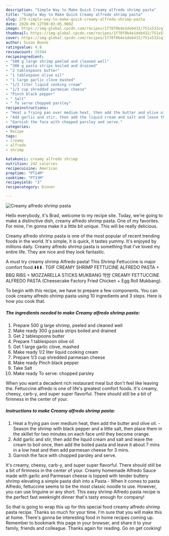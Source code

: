 ```yaml
---
description: "Simple Way to Make Quick Creamy alfredo shrimp pasta"
title: "Simple Way to Make Quick Creamy alfredo shrimp pasta"
slug: 279-simple-way-to-make-quick-creamy-alfredo-shrimp-pasta
date: 2020-09-12T00:03:05.908Z
image: https://img-global.cpcdn.com/recipes/1f70f0b4e1deb432/751x532cq70/creamy-alfredo-shrimp-pasta-recipe-main-photo.jpg
thumbnail: https://img-global.cpcdn.com/recipes/1f70f0b4e1deb432/751x532cq70/creamy-alfredo-shrimp-pasta-recipe-main-photo.jpg
cover: https://img-global.cpcdn.com/recipes/1f70f0b4e1deb432/751x532cq70/creamy-alfredo-shrimp-pasta-recipe-main-photo.jpg
author: Susan Boone
ratingvalue: 4.8
reviewcount: 15344
recipeingredient:
- "500 g large shrimp peeled and cleaned well"
- "300 g pasta strips boiled and drained"
- "2 tablespoons butter"
- "1 tablespoon olive oil"
- "1 large garlic clove mashed"
- "1/2 liter liquid cooking cream"
- "1/3 cup shredded parmesan cheese"
- "Pinch black pepper"
- " Salt"
- " To serve chopped parsley"
recipeinstructions:
- "Heat a frying pan over medium heat, then add the butter and olive oil. Season the shrimp with black pepper and a little salt, then place them in the skillet for two minutes on each face until they become orange."
- "Add garlic and stir, then add the liquid cream and salt and leave the cream to boil once, then add the boiled pasta and leave it about 7 mins in a low heat and then add parmesan cheese for 3 mins."
- "Garnish the face with chopped parsley and serve."
categories:
- Recipe
tags:
- creamy
- alfredo
- shrimp

katakunci: creamy alfredo shrimp 
nutrition: 242 calories
recipecuisine: American
preptime: "PT14M"
cooktime: "PT33M"
recipeyield: "3"
recipecategory: Dinner

---
```



![Creamy alfredo shrimp pasta](https://img-global.cpcdn.com/recipes/1f70f0b4e1deb432/751x532cq70/creamy-alfredo-shrimp-pasta-recipe-main-photo.jpg)

Hello everybody, it's Brad, welcome to my recipe site. Today, we're going to make a distinctive dish, creamy alfredo shrimp pasta. One of my favorites. For mine, I'm gonna make it a little bit unique. This will be really delicious.

Creamy alfredo shrimp pasta is one of the most popular of recent trending foods in the world. It's simple, it is quick, it tastes yummy. It's enjoyed by millions daily. Creamy alfredo shrimp pasta is something that I've loved my entire life. They are nice and they look fantastic.

A must try creamy shrimp Alfredo pasta! This Shrimp Fettuccine is major comfort food.⬇️⬇️⬇. TGIF CREAMY SHRIMP FETTUCINE ALFREDO PASTA + BBQ RIBS + MOZZARELLA STICKS MUKBANG 먹방 CREAMY FETTUCCINE ALFREDO PASTA (Cheesecake Factory Fried Chicken + Egg Roll Mukbang).


To begin with this recipe, we have to prepare a few components. You can cook creamy alfredo shrimp pasta using 10 ingredients and 3 steps. Here is how you cook that.

<!--inarticleads1-->

##### The ingredients needed to make Creamy alfredo shrimp pasta:

1. Prepare 500 g large shrimp, peeled and cleaned well
1. Make ready 300 g pasta strips boiled and drained
1. Get 2 tablespoons butter
1. Prepare 1 tablespoon olive oil
1. Get 1 large garlic clove, mashed
1. Make ready 1/2 liter liquid cooking cream
1. Prepare 1/3 cup shredded parmesan cheese
1. Make ready Pinch black pepper
1. Take  Salt
1. Make ready  To serve: chopped parsley


When you want a decadent rich restaurant meal but don&#39;t feel like leaving the. Fettuccine alfredo is one of life&#39;s greatest comfort foods. It&#39;s creamy, cheesy, carb-y, and super super flavorful. There should still be a bit of firmness in the center of your. 

<!--inarticleads2-->

##### Instructions to make Creamy alfredo shrimp pasta:

1. Heat a frying pan over medium heat, then add the butter and olive oil. - Season the shrimp with black pepper and a little salt, then place them in the skillet for two minutes on each face until they become orange.
1. Add garlic and stir, then add the liquid cream and salt and leave the cream to boil once, then add the boiled pasta and leave it about 7 mins in a low heat and then add parmesan cheese for 3 mins.
1. Garnish the face with chopped parsley and serve.


It&#39;s creamy, cheesy, carb-y, and super super flavorful. There should still be a bit of firmness in the center of your. Creamy homemade Alfredo Sauce made with garlic and Parmesan cheese is topped with tender buttery shrimp elevating a simple pasta dish into a Pasta - When it comes to pasta Alfredo, fettuccine seems to be the most classic noodle to use. However, you can use linguine or any short. This easy shrimp Alfredo pasta recipe is the perfect fast weeknight dinner that&#39;s tasty enough for company! 

So that is going to wrap this up for this special food creamy alfredo shrimp pasta recipe. Thanks so much for your time. I'm sure that you will make this at home. There's gonna be interesting food in home recipes coming up. Remember to bookmark this page in your browser, and share it to your family, friends and colleague. Thanks again for reading. Go on get cooking!
